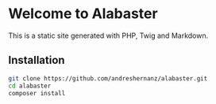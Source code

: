 # Welcome to Alabaster

This is a static site generated with PHP, Twig and Markdown.

## Installation

```bash
git clone https://github.com/andreshernanz/alabaster.git
cd alabaster
composer install
```

